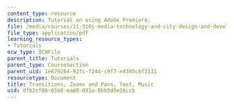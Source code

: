 ```yaml
---
content_type: resource
description: Tutorial on using Adobe Premiere.
file: /media/courses/11-310j-media-technology-and-city-design-and-development-fall-2002/dfb2cf8665b8ead8093a8bb5d5e16ccb_premiere2.pdf
file_type: application/pdf
learning_resource_types:
- Tutorials
ocw_type: OCWFile
parent_title: Tutorials
parent_type: CourseSection
parent_uid: 1e679264-92fc-f24d-c9f7-e4345c6f2131
resourcetype: Document
title: Transitions, Zooms and Pans, Text, Music
uid: dfb2cf86-65b8-ead8-093a-8bb5d5e16ccb
---
```

